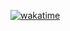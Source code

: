 [![wakatime](https://wakatime.com/badge/github/G0dObject/Dvd.svg)](https://wakatime.com/badge/github/G0dObject/Dvd)
